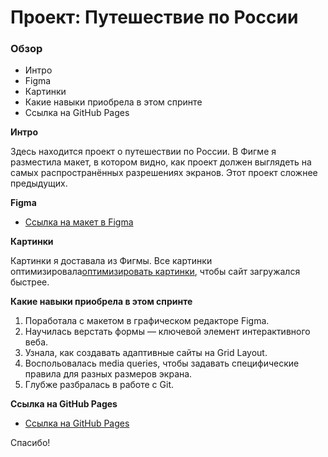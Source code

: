 # Проект: Путешествие по России

### Обзор
* Интро
* Figma
* Картинки
* Какие навыки приобрела в этом спринте
* Ссылка на GitHub Pages

**Интро**

Здесь находится проект о путешествии по России.
В Фигме я разместила макет, в котором видно, как проект должен выглядеть на самых распространённых разрешениях экранов.
Этот проект сложнее предыдущих.

**Figma**

* [Ссылка на макет в Figma](https://www.figma.com/file/5S2WSbEFL6awjVWJ0NWL8Q/Sprint-3_-Russia-_-desktop-mobile?node-id=28503%3A0)

**Картинки**

Картинки я доставала из Фигмы. Все картинки оптимизировала[оптимизировать картинки](https://tinypng.com/), чтобы сайт загружался быстрее.


**Какие навыки приобрела в этом спринте**
1. Поработала с макетом в графическом редакторе Figma.
2. Научилась верстать формы — ключевой элемент интерактивного веба.
3. Узнала, как создавать адаптивные сайты на Grid Layout.
4. Воспольовалась media queries, чтобы задавать специфические правила для разных размеров экрана.
5. Глубже разбралась в работе с Git.


**Ссылка на GitHub Pages**

* [Ссылка на GitHub Pages](https://github.com/krekser37/my-russian-travel/index.html )

Спасибо!
